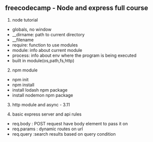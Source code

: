 ## freecodecamp - Node and express full course

1. node tutorial

- globals, no window
- \_\_dirname: path to current directory
- \_\_filename
- require: function to use modules
- module: info about current module
- process: info about env where the program is being executed
- built in module(os,path,fs,http)

2. npm module

- npm init
- npm install <package dependency>
- install lodash npm package
- install nodemon npm package

3. http module and async - 3.11

4. basic express server and api rules
- req.body : POST request have body element to pass it on
- req.params : dynamic routes on url
- req.query :search results based on query condition